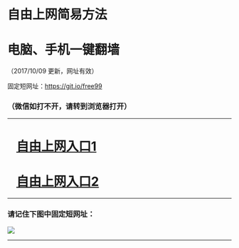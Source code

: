 ﻿# 自由上网简易方法

# 电脑、手机一键翻墙

（2017/10/09 更新，网址有效）

固定短网址：https://git.io/free99

### （微信如打不开，请转到浏览器打开）


***





# &nbsp;&nbsp; <a href="http://ft2669317538.fwq-tz-1001.info/fwqtz01.html?t=100900114656 " target="_blank">自由上网入口1</a>
# &nbsp;&nbsp; <a href="http://ft1342418163.fwq-tz-1002.info/fwqtz02.html?t=100900110672 " target="_blank">自由上网入口2</a>
***

### 请记住下图中固定短网址：

<img src="https://s3-us-west-2.amazonaws.com/fwq-1001/yjfq-20170905okok.png" /> 


***

